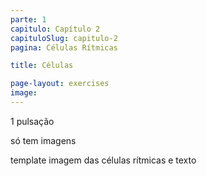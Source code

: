 ```yaml
---
parte: 1
capitulo: Capítulo 2
capituloSlug: capitulo-2
pagina: Células Rítmicas

title: Células

page-layout: exercises
image:
---
```


1 pulsação

só tem imagens

template imagem das células rítmicas e texto
